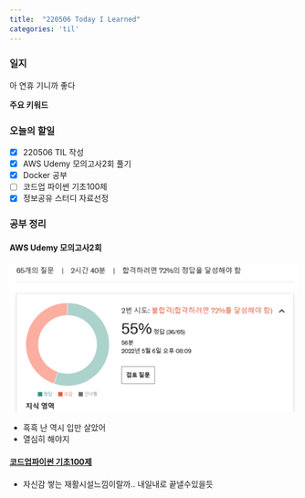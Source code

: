 ```yaml
---
title:  "220506 Today I Learned"
categories: 'til'
---
```


### 일지

아 연휴 기니까 좋다

**주요 키워드**


### 오늘의 할일
- [x] 220506 TIL 작성
- [x] AWS Udemy 모의고사2회 풀기
- [x] Docker 공부
- [ ] 코드업 파이썬 기초100제
- [x] 정보공유 스터디 자료선정

### 공부 정리

#### AWS Udemy 모의고사2회

![udemy2](/assets/til/til381.png)

- 흑흑 난 역시 입만 살았어
- 열심히 해야지


#### [코드업파이썬 기초100제](https://codeup.kr/problemsetsol.php?psid=33)

- 자신감 쌓는 재활시설느낌이랄까.. 내일내로 끝낼수있을듯
